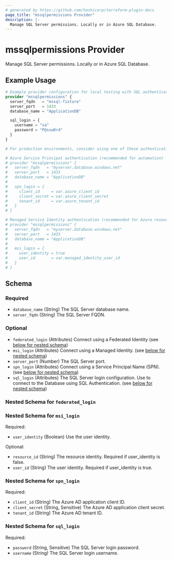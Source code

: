 ```yaml
---
# generated by https://github.com/hashicorp/terraform-plugin-docs
page_title: "mssqlpermissions Provider"
description: |-
  Manage SQL Server permissions. Locally or in Azure SQL Database.
---
```


# mssqlpermissions Provider

Manage SQL Server permissions. Locally or in Azure SQL Database.

## Example Usage

```terraform
# Example provider configuration for local testing with SQL authentication
provider "mssqlpermissions" {
  server_fqdn   = "mssql-fixture"
  server_port   = 1433
  database_name = "ApplicationDB"

  sql_login = {
    username = "sa"
    password = "P@ssw0rd"
  }
}

# For production environments, consider using one of these authentication methods:

# Azure Service Principal authentication (recommended for automation)
# provider "mssqlpermissions" {
#   server_fqdn   = "myserver.database.windows.net"
#   server_port   = 1433
#   database_name = "ApplicationDB"
#
#   spn_login = {
#     client_id     = var.azure_client_id
#     client_secret = var.azure_client_secret
#     tenant_id     = var.azure_tenant_id
#   }
# }

# Managed Service Identity authentication (recommended for Azure resources)
# provider "mssqlpermissions" {
#   server_fqdn   = "myserver.database.windows.net"
#   server_port   = 1433
#   database_name = "ApplicationDB"
#
#   msi_login = {
#     user_identity = true
#     user_id       = var.managed_identity_user_id
#   }
# }
```

<!-- schema generated by tfplugindocs -->
## Schema

### Required

- `database_name` (String) The SQL Server database name.
- `server_fqdn` (String) The SQL Server FQDN.

### Optional

- `federated_login` (Attributes) Connect using a Federated Identity (see [below for nested schema](#nestedatt--federated_login))
- `msi_login` (Attributes) Connect using a Managed Identity. (see [below for nested schema](#nestedatt--msi_login))
- `server_port` (Number) The SQL Server port.
- `spn_login` (Attributes) Connect using a Service Principal Name (SPN). (see [below for nested schema](#nestedatt--spn_login))
- `sql_login` (Attributes) The SQL Server login configuration. Use to connect to the Database using SQL Authentication. (see [below for nested schema](#nestedatt--sql_login))

<a id="nestedatt--federated_login"></a>
### Nested Schema for `federated_login`


<a id="nestedatt--msi_login"></a>
### Nested Schema for `msi_login`

Required:

- `user_identity` (Boolean) Use the user identity.

Optional:

- `resource_id` (String) The resource identity. Required if user_identity is false.
- `user_id` (String) The user identity. Required if user_identity is true.


<a id="nestedatt--spn_login"></a>
### Nested Schema for `spn_login`

Required:

- `client_id` (String) The Azure AD application client ID.
- `client_secret` (String, Sensitive) The Azure AD application client secret.
- `tenant_id` (String) The Azure AD tenant ID.


<a id="nestedatt--sql_login"></a>
### Nested Schema for `sql_login`

Required:

- `password` (String, Sensitive) The SQL Server login password.
- `username` (String) The SQL Server login username.
